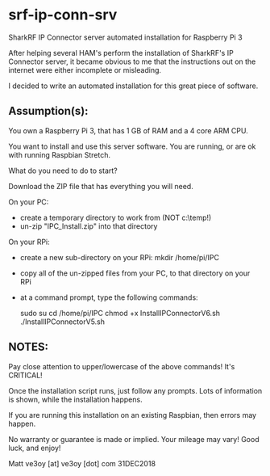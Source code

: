 # srf-ip-conn-srv
SharkRF IP Connector server automated installation for Raspberry Pi 3

After helping several HAM's perform the installation of SharkRF's IP Connector server,
it became obvious to me that the instructions out on the internet were either
incomplete or misleading.

I decided to write an automated installation for this great piece of software.

Assumption(s):
--------------
You own a Raspberry Pi 3, that has 1 GB of RAM and a 4 core ARM CPU.

You want to install and use this server software.
You are running, or are ok with running Raspbian Stretch.

What do you need to do to start?

Download the ZIP file that has everything you will need.

On your PC:

- create a temporary directory to work from (NOT c:\temp!)
- un-zip "IPC_Install.zip" into that directory

On your RPi:
- create a new sub-directory on your RPi:  mkdir /home/pi/IPC
- copy all of the un-zipped files from your PC, to that directory on your RPi
- at a command prompt, type the following commands:

	sudo su
	cd /home/pi/IPC
	chmod +x InstallIPConnectorV6.sh
	./InstallIPConnectorV5.sh

NOTES:
------
Pay close attention to upper/lowercase of the above commands!
It's CRITICAL!

Once the installation script runs, just follow any prompts.
Lots of information is shown, while the installation happens.

If you are running this installation on an existing Raspbian, then errors may happen.

No warranty or guarantee is made or implied.
Your mileage may vary!
Good luck, and enjoy!

Matt
ve3oy [at] ve3oy [dot] com
31DEC2018
